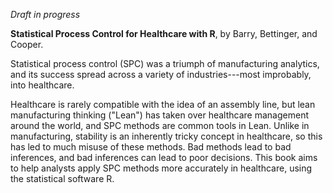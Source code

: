 *Draft in progress*  

**Statistical Process Control for Healthcare with R**, by Barry, Bettinger, and Cooper.  

Statistical process control (SPC) was a triumph of manufacturing analytics, and its success spread across a variety of industries---most improbably, into healthcare.

Healthcare is rarely compatible with the idea of an assembly line, but lean manufacturing thinking ("Lean") has taken over healthcare management around the world, and SPC methods are common tools in Lean. Unlike in manufacturing, stability is an inherently tricky concept in healthcare, so this has led to much misuse of these methods. Bad methods lead to bad inferences, and bad inferences can lead to poor decisions. This book aims to help analysts apply SPC methods more accurately in healthcare, using the statistical software R.
